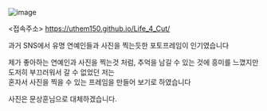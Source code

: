 ![image](https://github.com/uthem150/Life_4_Cut/assets/142042011/b8831213-b7e6-431f-8683-00aa84661f16)

<접속주소>
https://uthem150.github.io/Life_4_Cut/  

과거 SNS에서 유명 연예인들과 사진을 찍는듯한 포토프레임이 인기였습니다  
  
제가 좋아하는 연예인과 사진을 찍는것 처럼, 추억을 남길 수 있는 것에 흥미를 느꼈지만  
도저히 부끄러워서 갈 수 없었던 저는  
혼자서 사진을 찍을 수 있는 프레임을 만들어 보기로 하였습니다  
  
사진은 문상훈님으로 대체하겠습니다.  
